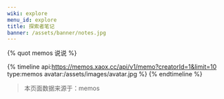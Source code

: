 ```yaml
---
wiki: explore
menu_id: explore
title: 探索者笔记
banner: /assets/banner/notes.jpg
---
```


{% quot memos 说说 %}

{% timeline api:https://memos.xaox.cc/api/v1/memo?creatorId=1&limit=10 type:memos avatar:/assets/images/avatar.jpg %}
{% endtimeline %}

> 本页面数据来源于：memos
